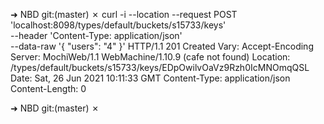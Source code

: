 ➜  NBD git:(master) ✗ curl -i --location --request POST 'localhost:8098/types/default/buckets/s15733/keys' \
--header 'Content-Type: application/json' \
--data-raw '{
    "users": "4"
}'
HTTP/1.1 201 Created
Vary: Accept-Encoding
Server: MochiWeb/1.1 WebMachine/1.10.9 (cafe not found)
Location: /types/default/buckets/s15733/keys/EDpOwilvOaVz9Rzh0IcMNOmqQSL
Date: Sat, 26 Jun 2021 10:11:33 GMT
Content-Type: application/json
Content-Length: 0

➜  NBD git:(master) ✗ 